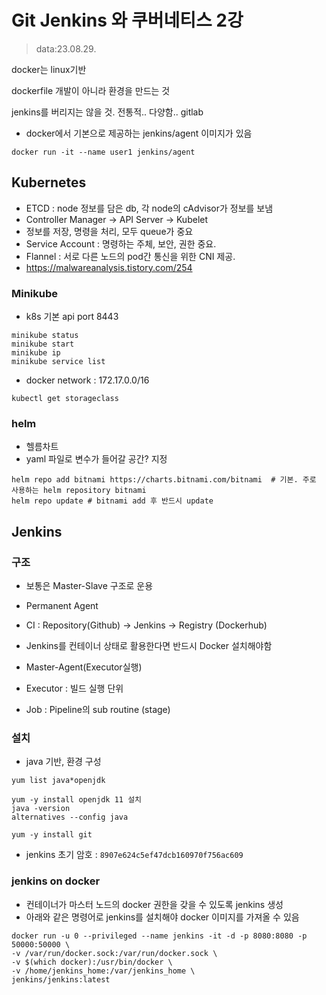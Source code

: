# Git Jenkins 와 쿠버네티스 2강
> data:23.08.29.

docker는 linux기반

dockerfile 개발이 아니라 환경을 만드는 것

jenkins를 버리지는 않을 것. 전통적.. 다양함..
gitlab 

- docker에서 기본으로 제공하는 jenkins/agent 이미지가 있음
```
docker run -it --name user1 jenkins/agent 
```

## Kubernetes
- ETCD : node 정보를 담은 db, 각 node의 cAdvisor가 정보를 보냄
- Controller Manager -> API Server -> Kubelet
- 정보를 저장, 명령을 처리, 모두 queue가 중요
- Service Account : 명령하는 주체, 보안, 권한 중요.
- Flannel : 서로 다른 노드의 pod간 통신을 위한 CNI 제공.
 - https://malwareanalysis.tistory.com/254

### Minikube
- k8s 기본 api port 8443
```
minikube status
minikube start
minikube ip
minikube service list
```
- docker network : 172.17.0.0/16

```
kubectl get storageclass
```

### helm
- 헬름차트
- yaml 파일로 변수가 들어갈 공간? 지정

```
helm repo add bitnami https://charts.bitnami.com/bitnami  # 기본. 주로 사용하는 helm repository bitnami
helm repo update # bitnami add 후 반드시 update
````


## Jenkins
### 구조
- 보통은 Master-Slave 구조로 운용
- Permanent Agent
- CI : Repository(Github) -> Jenkins -> Registry (Dockerhub)
- Jenkins를 컨테이너 상태로 활용한다면 반드시 Docker 설치해야함

- Master-Agent(Executor실행) 
- Executor : 빌드 실행 단위
- Job : Pipeline의 sub routine (stage)

### 설치
- java 기반, 환경 구성
```
yum list java*openjdk

yum -y install openjdk 11 설치
java -version
alternatives --config java

yum -y install git
```

- jenkins 초기 암호 : `8907e624c5ef47dcb160970f756ac609`


  
### jenkins on docker 
- 컨테이너가 마스터 노드의 docker 권한을 갖을 수 있도록 jenkins 생성
- 아래와 같은 명령어로 jenkins를 설치해야 docker 이미지를 가져올 수 있음
```
docker run -u 0 --privileged --name jenkins -it -d -p 8080:8080 -p 50000:50000 \
-v /var/run/docker.sock:/var/run/docker.sock \
-v $(which docker):/usr/bin/docker \
-v /home/jenkins_home:/var/jenkins_home \
jenkins/jenkins:latest
```
